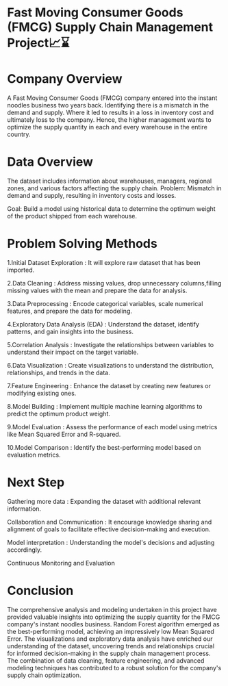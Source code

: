# Fast Moving Consumer Goods (FMCG) Supply Chain Management Project📈⌛

# Company Overview
A Fast Moving Consumer Goods (FMCG) company entered into the instant noodles business two years back. Identifying there is a mismatch in the demand and supply. Where it led to results in a loss in inventory cost and ultimately loss to the company. Hence, the higher management wants to optimize the supply quantity in each and every warehouse in the entire country.

# Data Overview
The dataset includes information about warehouses, managers, regional zones, and various factors affecting the supply chain.
Problem: Mismatch in demand and supply, resulting in inventory costs and losses.

Goal: Build a model using historical data to determine the optimum weight of the product shipped from each warehouse.

# Problem Solving Methods
1.Initial Dataset Exploration : It will explore raw dataset that has been imported.

2.Data Cleaning : Address missing values, drop unnecessary columns,filling missing values with the mean and prepare the data for analysis.

3.Data Preprocessing : Encode categorical variables, scale numerical features, and prepare the data for modeling.

4.Exploratory Data Analysis (EDA) : Understand the dataset, identify patterns, and gain insights into the business.

5.Correlation Analysis : Investigate the relationships between variables to understand their impact on the target variable.

6.Data Visualization : Create visualizations to understand the distribution, relationships, and trends in the data.

7.Feature Engineering : Enhance the dataset by creating new features or modifying existing ones.

8.Model Building : Implement multiple machine learning algorithms to predict the optimum product weight.

9.Model Evaluation : Assess the performance of each model using metrics like Mean Squared Error and R-squared.

10.Model Comparison : Identify the best-performing model based on evaluation metrics.

# Next Step
Gathering more data : Expanding the dataset with additional relevant information.

Collaboration and Communication : It encourage knowledge sharing and alignment of goals to facilitate effective decision-making and execution.

Model interpretation : Understanding the model's decisions and adjusting accordingly.

Continuous Monitoring and Evaluation 

# Conclusion
The comprehensive analysis and modeling undertaken in this project have provided valuable insights into optimizing the supply quantity for the FMCG company's instant noodles business. Random Forest algorithm emerged as the best-performing model, achieving an impressively low Mean Squared Error. The visualizations and exploratory data analysis have enriched our understanding of the dataset, uncovering trends and relationships crucial for informed decision-making in the supply chain management process. The combination of data cleaning, feature engineering, and advanced modeling techniques has contributed to a robust solution for the company's supply chain optimization.
